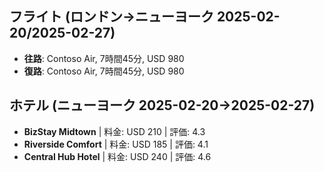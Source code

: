## フライト (ロンドン->ニューヨーク 2025-02-20/2025-02-27)
- **往路**: Contoso Air, 7時間45分, USD 980
- **復路**: Contoso Air, 7時間45分, USD 980

## ホテル (ニューヨーク 2025-02-20→2025-02-27)
- **BizStay Midtown** | 料金: USD 210 | 評価: 4.3
- **Riverside Comfort** | 料金: USD 185 | 評価: 4.1
- **Central Hub Hotel** | 料金: USD 240 | 評価: 4.6